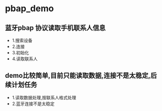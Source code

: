 # pbap_demo

## 蓝牙pbap 协议读取手机联系人信息
- 1.搜索设备
- 2.连接
- 3.初始化
- 4.读取联系人

## demo比较简单,目前只能读取数据,连接不是太稳定,后续计划任务
- 1.读取数据处理,按联系人格式处理
- 2.蓝牙连接不是太稳定
